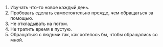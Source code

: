 1. Изучать что-то новое каждый день.
2. Пробовать сделать самостоятельно прежде, чем обращаться за помощью.
3. Не откладывать на потом.
4. Не тратить время в пустую.
5. Обращаться с людьми так, как хотелось бы, чтобы обращались со мной.

